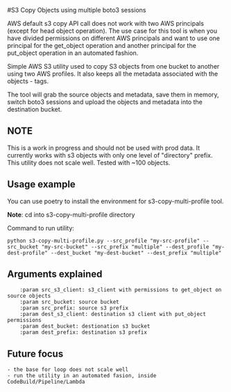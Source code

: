 #S3 Copy Objects using multiple boto3 sessions

AWS default s3 copy API call does not work with two AWS principals (except for head object operation).
The use case for this tool is when you have divided permissions on different AWS principals and want to
use one principal for the get_object operation and another principal for the put_object operation in an automated fashion.

Simple AWS S3 utility used to copy S3 objects from one bucket to another using two AWS profiles.
It also keeps all the metadata associated with the objects - tags.

The tool will grab the source objects and metadata, save them in memory, switch boto3 sessions and upload the 
objects and metadata into the destination bucket.

## NOTE

This is a work in progress and should not be used with prod data.
It currently works with s3 objects with only one level of "directory" prefix.
This utility does not scale well. Tested with ~100 objects.

## Usage example

You can use poetry to install the environment for s3-copy-multi-profile tool.

**Note**: cd into s3-copy-multi-profile directory

Command to run utility:

```
python s3-copy-multi-profile.py --src_profile "my-src-profile" --src_bucket "my-src-bucket" --src_prefix "multiple" --dest_profile "my-dest-profile" --dest_bucket "my-dest-bucket" --dest_prefix "multiple"
```

## Arguments explained
```commandline
    :param src_s3_client: s3_client with permissions to get_object on source objects
    :param src_bucket: source bucket
    :param src_prefix: source s3 prefix
    :param dest_s3_client: destination s3 client with put_object permissions
    :param dest_bucket: destionation s3 bucket
    :param dest_prefix: destination s3 prefix
```

## Future focus

    - the base for loop does not scale well
    - run the utility in an automated fasion, inside CodeBuild/Pipeline/Lambda

